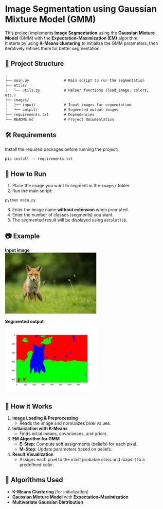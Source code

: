 # Image Segmentation using Gaussian Mixture Model (GMM)

This project implements **Image Segmentation** using the **Gaussian Mixture Model** (GMM) with the **Expectation-Maximization (EM)** algorithm.  
It starts by using **K-Means clustering** to initialize the GMM parameters, then iteratively refines them for better segmentation.

## 📌 Project Structure
```
.
├── main.py                # Main script to run the segmentation
├── utils/
│   └── utils.py           # Helper functions (load_image, colors, etc.)
├── images/
│   ├── input/             # Input images for segmentation
│   └── output/            # Segmented output images
├── requirements.txt       # Dependencies
└── README.md              # Project documentation
```


## 🛠 Requirements
Install the required packages before running the project:
```bash
pip install -r requirements.txt
```

## 🚀 How to Run
1. Place the image you want to segment in the `images/` folder.
2. Run the main script:
```bash
python main.py
```
3. Enter the image name **without extension** when prompted.
4. Enter the number of classes (segments) you want.
5. The segmented result will be displayed using `matplotlib`.

## 📷 Example
**Input image**  
<img src="images/fox.jpg" width="300">

**Segmented output**  
<img src="images/Figure_1.png" width="300">

## 📖 How it Works
1. **Image Loading & Preprocessing**  
   - Reads the image and normalizes pixel values.
2. **Initialization with K-Means**  
   - Finds initial means, covariances, and priors.
3. **EM Algorithm for GMM**  
   - **E-Step:** Compute soft assignments (beliefs) for each pixel.
   - **M-Step:** Update parameters based on beliefs.
4. **Result Visualization**  
   - Assigns each pixel to the most probable class and maps it to a predefined color.

## 🧮 Algorithms Used
- **K-Means Clustering** (for initialization)
- **Gaussian Mixture Model** with **Expectation-Maximization**
- **Multivariate Gaussian Distribution**

